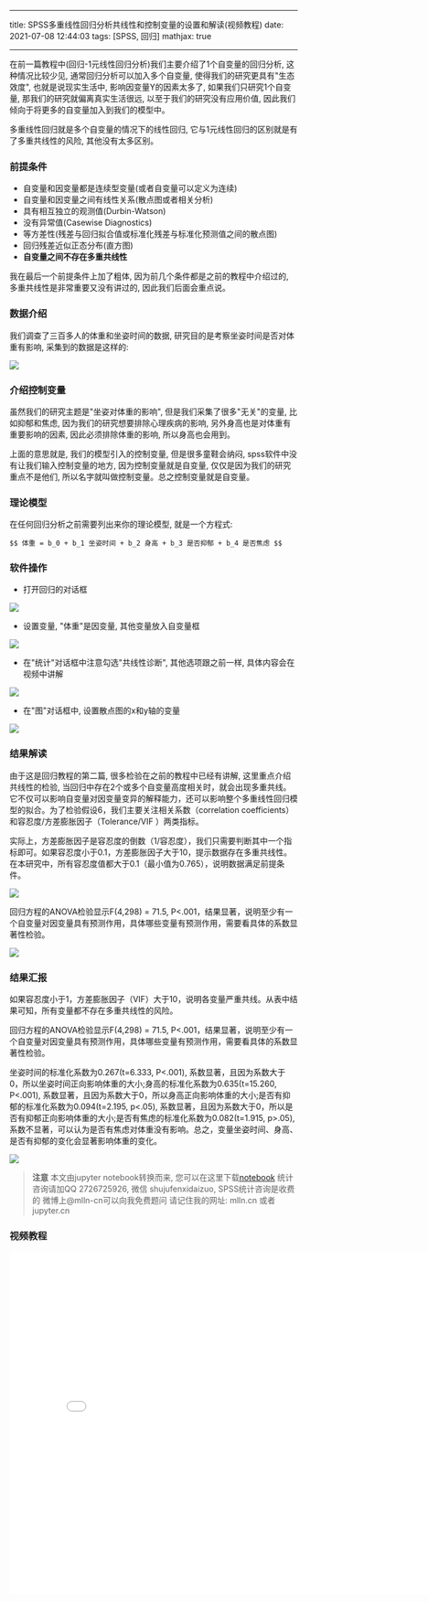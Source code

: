 
---

title: SPSS多重线性回归分析共线性和控制变量的设置和解读(视频教程)
date: 2021-07-08 12:44:03
tags: [SPSS, 回归]
mathjax: true

---


在前一篇教程中(回归-1元线性回归分析)我们主要介绍了1个自变量的回归分析, 这种情况比较少见, 通常回归分析可以加入多个自变量, 使得我们的研究更具有"生态效度", 也就是说现实生活中, 影响因变量Y的因素太多了, 如果我们只研究1个自变量, 那我们的研究就偏离真实生活很远, 以至于我们的研究没有应用价值, 因此我们倾向于将更多的自变量加入到我们的模型中。



<!--more-->

多重线性回归就是多个自变量的情况下的线性回归, 它与1元线性回归的区别就是有了多重共线性的风险, 其他没有太多区别。

### 前提条件

- 自变量和因变量都是连续型变量(或者自变量可以定义为连续)
- 自变量和因变量之间有线性关系(散点图或者相关分析)
- 具有相互独立的观测值(Durbin-Watson)
- 没有异常值(Casewise Diagnostics)
- 等方差性(残差与回归拟合值或标准化残差与标准化预测值之间的散点图)
- 回归残差近似正态分布(直方图)
- **自变量之间不存在多重共线性**

我在最后一个前提条件上加了粗体, 因为前几个条件都是之前的教程中介绍过的, 多重共线性是非常重要又没有讲过的, 
因此我们后面会重点说。

### 数据介绍

我们调查了三百多人的体重和坐姿时间的数据, 研究目的是考察坐姿时间是否对体重有影响, 采集到的数据是这样的:

<img src="imgs/20-1.png">

### 介绍控制变量


虽然我们的研究主题是"坐姿对体重的影响", 但是我们采集了很多"无关"的变量, 比如抑郁和焦虑, 因为我们的研究想要排除心理疾病的影响, 另外身高也是对体重有重要影响的因素, 因此必须排除体重的影响, 所以身高也会用到。

上面的意思就是, 我们的模型引入的控制变量, 但是很多童鞋会纳闷, spss软件中没有让我们输入控制变量的地方, 因为控制变量就是自变量, 仅仅是因为我们的研究重点不是他们, 所以名字就叫做控制变量。总之控制变量就是自变量。

### 理论模型

在任何回归分析之前需要列出来你的理论模型, 就是一个方程式:

`$$
体重 = b_0 + b_1 坐姿时间 + b_2 身高 + b_3 是否抑郁 + b_4 是否焦虑
$$`

### 软件操作

- 打开回归的对话框

<img src="imgs/20-2.png">

- 设置变量, "体重"是因变量, 其他变量放入自变量框

<img src="imgs/20-3.png">

- 在"统计"对话框中注意勾选"共线性诊断", 其他选项跟之前一样, 具体内容会在视频中讲解

<img src="imgs/20-4.png">

- 在"图"对话框中, 设置散点图的x和y轴的变量

<img src="imgs/20-5.png">

### 结果解读

由于这是回归教程的第二篇, 很多检验在之前的教程中已经有讲解, 这里重点介绍共线性的检验, 当回归中存在2个或多个自变量高度相关时，就会出现多重共线。它不仅可以影响自变量对因变量变异的解释能力，还可以影响整个多重线性回归模型的拟合。为了检验假设6，我们主要关注相关系数（correlation coefficients）和容忍度/方差膨胀因子（Tolerance/VIF ）两类指标。

实际上，方差膨胀因子是容忍度的倒数（1/容忍度），我们只需要判断其中一个指标即可。如果容忍度小于0.1，方差膨胀因子大于10，提示数据存在多重共线性。在本研究中，所有容忍度值都大于0.1（最小值为0.765），说明数据满足前提条件。

<img src="imgs/20-6.png">

回归方程的ANOVA检验显示F(4,298) = 71.5, P<.001，结果显著，说明至少有一个自变量对因变量具有预测作用，具体哪些变量有预测作用，需要看具体的系数显著性检验。

<img src="imgs/20-7.png">

### 结果汇报

如果容忍度小于1，方差膨胀因子（VIF）大于10，说明各变量严重共线。从表中结果可知，所有变量都不存在多重共线性的风险。

回归方程的ANOVA检验显示F(4,298) = 71.5, P<.001，结果显著，说明至少有一个自变量对因变量具有预测作用，具体哪些变量有预测作用，需要看具体的系数显著性检验。

坐姿时间的标准化系数为0.267(t=6.333, P<.001), 系数显著，且因为系数大于0，所以坐姿时间正向影响体重的大小;身高的标准化系数为0.635(t=15.260, P<.001), 系数显著，且因为系数大于0，所以身高正向影响体重的大小;是否有抑郁的标准化系数为0.094(t=2.195, p<.05), 系数显著，且因为系数大于0，所以是否有抑郁正向影响体重的大小;是否有焦虑的标准化系数为0.082(t=1.915, p>.05), 系数不显著，可以认为是否有焦虑对体重没有影响。总之，变量坐姿时间、身高、是否有抑郁的变化会显著影响体重的变化。

<img src="imgs/20-8.png">


> **注意**
> 本文由jupyter notebook转换而来, 您可以在这里下载[notebook](回归-多重线性回归分析共线性和控制变量的设置和解读.ipynb)
> 统计咨询请加QQ 2726725926, 微信 shujufenxidaizuo,  SPSS统计咨询是收费的
> 微博上@mlln-cn可以向我免费题问
> 请记住我的网址: mlln.cn 或者 jupyter.cn

### 视频教程

<iframe src="//player.bilibili.com/player.html?bvid=BV1SV411W7i8&page=1" scrolling="no" border="0" frameborder="no" framespacing="0" allowfullscreen="true" style="width:800px;height:600px"> </iframe>